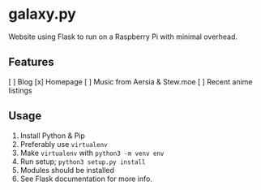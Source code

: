 # galaxy.py
Website using Flask to run on a Raspberry Pi with minimal overhead.

## Features
[ ] Blog
[x] Homepage
[ ] Music from Aersia & Stew.moe
[ ] Recent anime listings

## Usage
1. Install Python & Pip
2. Preferably use `virtualenv`
3. Make `virtualenv` with `python3 -m venv env`
4. Run setup; `python3 setup.py install`
5. Modules should be installed
6. See Flask documentation for more info.
